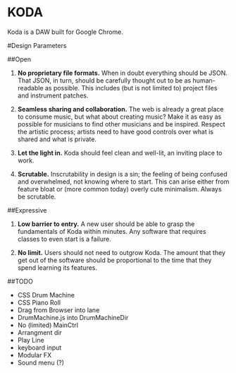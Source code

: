 KODA
==========

Koda is a DAW built for Google Chrome.

#Design Parameters

##Open

1. **No proprietary file formats.** When in doubt everything should be JSON. That JSON, in turn, should be carefully thought out to be as human-
readable as possible. This includes (but is not limited to) project files and instrument patches.

2. **Seamless sharing and collaboration.** The web is already a great place to consume music, but what about creating music? Make it as easy as possible 
for musicians to find other musicians and be inspired. Respect the artistic process; artists need to have good controls over what is shared and what is private.

3. **Let the light in.** Koda should feel clean and well-lit, an inviting place to work. 

4. **Scrutable.** Inscrutability in design is a sin; the feeling of being confused and overwhelmed, not knowing where to start. This can arise either from feature bloat or
(more common today) overly cute minimalism. Always be scrutable.

##Expressive

1. **Low barrier to entry.** A new user should be able to grasp the fundamentals of Koda within minutes. Any software that requires classes to even start is a failure.

2. **No limit.** Users should not need to outgrow Koda. The amount that they get out of the software should be proportional to the time that they spend learning its features.

##TODO

- CSS Drum Machine
- CSS Piano Roll
- Drag from Browser into lane
- DrumMachine.js into DrumMachineDir
- No (limited) MainCtrl
- Arrangment dir
- Play Line
- keyboard input
- Modular FX
- Sound menu (?)

